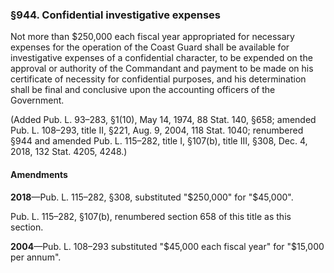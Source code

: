 ### §944. Confidential investigative expenses ###

Not more than $250,000 each fiscal year appropriated for necessary expenses for the operation of the Coast Guard shall be available for investigative expenses of a confidential character, to be expended on the approval or authority of the Commandant and payment to be made on his certificate of necessity for confidential purposes, and his determination shall be final and conclusive upon the accounting officers of the Government.

(Added Pub. L. 93–283, §1(10), May 14, 1974, 88 Stat. 140, §658; amended Pub. L. 108–293, title II, §221, Aug. 9, 2004, 118 Stat. 1040; renumbered §944 and amended Pub. L. 115–282, title I, §107(b), title III, §308, Dec. 4, 2018, 132 Stat. 4205, 4248.)

#### Amendments ####

**2018**—Pub. L. 115–282, §308, substituted "$250,000" for "$45,000".

Pub. L. 115–282, §107(b), renumbered section 658 of this title as this section.

**2004**—Pub. L. 108–293 substituted "$45,000 each fiscal year" for "$15,000 per annum".